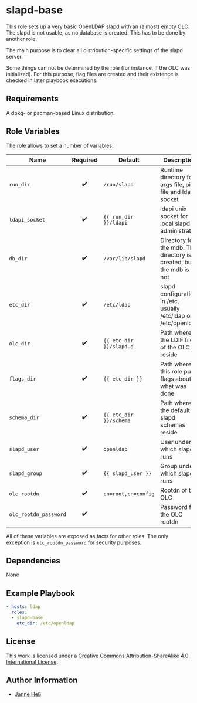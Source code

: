 # slapd-base

This role sets up a very basic OpenLDAP slapd with an (almost) empty OLC.
The slapd is not usable, as no database is created.
This has to be done by another role.

The main purpose is to clear all distribution-specific settings of the slapd server.

Some things can not be determined by the role (for instance, if the OLC was initialized).
For this purpose, flag files are created and their existence is checked in later playbook executions.

## Requirements

A dpkg- or pacman-based Linux distribution.

## Role Variables

The role allows to set a number of variables:

| Name                  | Required           | Default                 | Description                                                         |
|-----------------------|:------------------:|-------------------------|---------------------------------------------------------------------|
| `run_dir`             | :heavy_check_mark: | `/run/slapd`            | Runtime directory for args file, pid file and ldapi socket          |
| `ldapi_socket`        | :heavy_check_mark: | `{{ run_dir }}/ldapi`   | ldapi unix socket for local slapd administration                    |
| `db_dir`              | :heavy_check_mark: | `/var/lib/slapd`        | Directory for the mdb. The directory is created, but the mdb is not |
| `etc_dir`             | :heavy_check_mark: | `/etc/ldap`             | slapd configuration in /etc, usually /etc/ldap or /etc/openldap     |
| `olc_dir`             | :heavy_check_mark: | `{{ etc_dir }}/slapd.d` | Path where the LDIF files of the OLC reside                         |
| `flags_dir`           | :heavy_check_mark: | `{{ etc_dir }}`         | Path where this role puts flags about what was done                 |
| `schema_dir`          | :heavy_check_mark: | `{{ etc_dir }}/schema`  | Path where the default slapd schemas reside                         |
| `slapd_user`          | :heavy_check_mark: | `openldap`              | User under which slapd runs                                         |
| `slapd_group`         | :heavy_check_mark: | `{{ slapd_user }}`      | Group under which slapd runs                                        |
| `olc_rootdn`          | :heavy_check_mark: | `cn=root,cn=config`     | Rootdn of the OLC                                                   |
| `olc_rootdn_password` | :heavy_check_mark: |                         | Password for the OLC rootdn                                         |

All of these variables are exposed as facts for other roles.
The only exception is `olc_rootdn_password` for security purposes.

## Dependencies

None

## Example Playbook

```yml
- hosts: ldap
  roles:
  - slapd-base
    etc_dir: /etc/openldap
```

## License

This work is licensed under a [Creative Commons Attribution-ShareAlike 4.0 International License](http://creativecommons.org/licenses/by-sa/4.0/).

## Author Information

- [Janne Heß](https://github.com/dasJ)
